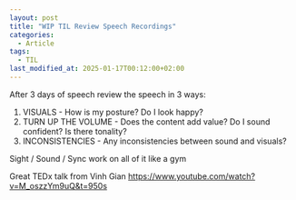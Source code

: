 ```yaml
---
layout: post
title: "WIP TIL Review Speech Recordings"
categories:
  - Article
tags:
  - TIL
last_modified_at: 2025-01-17T00:12:00+02:00
---
```


After 3 days of speech review the speech in 3 ways:

1. VISUALS - How is my posture? Do I look happy?
2. TURN UP THE VOLUME - Does the content add value? Do I sound confident? Is there tonality?
3. INCONSISTENCIES - Any inconsistencies between sound and visuals?

Sight / Sound / Sync work on all of it like a gym

Great TEDx talk from Vinh Gian https://www.youtube.com/watch?v=M_oszzYm9uQ&t=950s